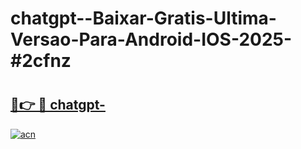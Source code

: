 # chatgpt--Baixar-Gratis-Ultima-Versao-Para-Android-IOS-2025-#2cfnz

# <h2><a href="https://ainizakaria.my?title=chatgpt-&ref=24M">🔗👉 🔴 chatgpt-</a></h2>

[![acn](https://github.com/user-attachments/assets/0f9c940e-d8b0-45ae-aac7-cd30a18b3e1c)](https://ainizakaria.my?title=chatgpt-&ref=24M)

